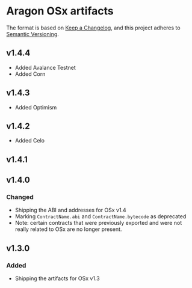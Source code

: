 # Aragon OSx artifacts

The format is based on [Keep a Changelog](https://keepachangelog.com/en/1.0.0/),
and this project adheres to [Semantic Versioning](https://semver.org/spec/v2.0.0.html).

## v1.4.4

- Added Avalance Testnet
- Added Corn

## v1.4.3

- Added Optimism

## v1.4.2

- Added Celo

## v1.4.1

## v1.4.0

### Changed

- Shipping the ABI and addresses for OSx v1.4
- Marking `ContractName.abi` and `ContractName.bytecode` as deprecated
- Note: certain contracts that were previously exported and were not really related to OSx are no longer present.

## v1.3.0

### Added

- Shipping the artifacts for OSx v1.3
